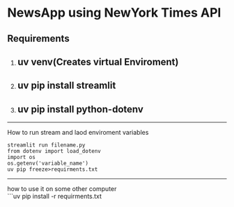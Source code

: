 # NewsApp using __NewYork Times__ API 
## Requirements
1. ## uv venv(Creates virtual Enviroment)
2. ## uv pip install streamlit
3. ## uv pip install python-dotenv
<hr> How to run stream and laod enviroment variables

```streamlit run filename.py ```
<br>```from dotenv import load_dotenv```
<br>```import os```
<br>```os.getenv('variable_name')```
<br>```uv pip freeze>requirments.txt```
<hr> how to use it on some other computer 
<br>```uv pip install -r requirments.txt


